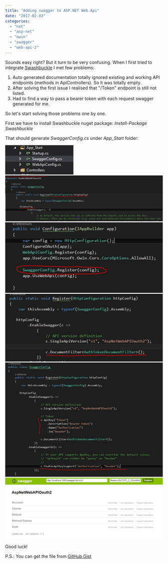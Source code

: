 ```yaml
---
title: "Adding swagger to ASP.NET Web.Api"
date: "2017-02-03"
categories: 
  - "net"
  - "asp-net"
  - "owin"
  - "swagger"
  - "web-api-2"
---
```


  

Sounds easy right? But it turn to be very confusing. When I first tried to integrate [Swashbuckle](https://github.com/domaindrivendev/Swashbuckle) I met few problems:

1. Auto generated documentation totally ignored existing and working API endpoints (methods in ApiControllers). So it was totally empty.
2. After solving the first issue I realised that "/Token" endpoint is still not listed.
3. Had to find a way to pass a bearer token with each request swagger generated for me.

So let's start solving those problems one by one.

First we have to install Swashbuckle nuget package: _Install-Package Swashbuckle_

That should generate _SwaggerConfig.cs_ under _App\_Start_ folder:

  

![swashbuckle swagger](/images/2017-02-03-adding-swagger-to-asp-net-web-api/1.jpg)![swashbuckle swagger](/images/2017-02-03-adding-swagger-to-asp-net-web-api/2.jpg)![swashbuckle swagger](/images/2017-02-03-adding-swagger-to-asp-net-web-api/3.jpg)![](/images/2017-02-03-adding-swagger-to-asp-net-web-api/4.jpg)![](/images/2017-02-03-adding-swagger-to-asp-net-web-api/5.jpg)![](/images/2017-02-03-adding-swagger-to-asp-net-web-api/6.jpg)

  
Good luck!  
  
P.S.: You can get the file from [GitHub Gist](https://gist.github.com/yuv4ik/8e41b47d3ad3d54827cac0808cf19e98)
